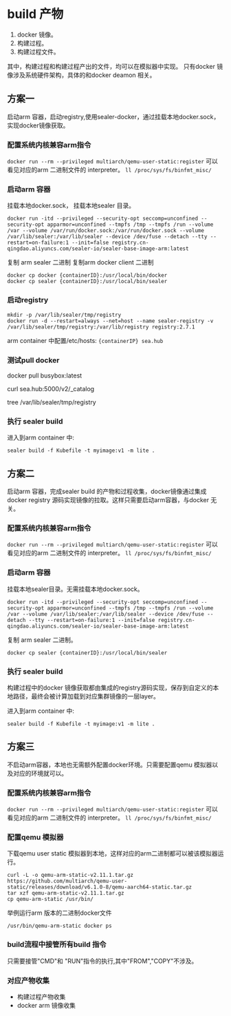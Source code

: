 # build 产物

1. docker 镜像。
2. 构建过程。
3. 构建过程文件。

其中，构建过程和构建过程产出的文件，均可以在模拟器中实现。 只有docker 镜像涉及系统硬件架构，具体的和docker deamon 相关。

## 方案一

启动arm 容器，启动registry,使用sealer-docker，通过挂载本地docker.sock，实现docker镜像获取。

### 配置系统内核兼容arm指令

`docker run --rm --privileged multiarch/qemu-user-static:register`
可以看见对应的arm 二进制文件的 interpreter。
`ll /proc/sys/fs/binfmt_misc/`

### 启动arm 容器

挂载本地docker.sock， 挂载本地sealer 目录。

`docker run -itd --privileged --security-opt seccomp=unconfined --security-opt apparmor=unconfined --tmpfs /tmp --tmpfs /run --volume /var --volume /var/run/docker.sock:/var/run/docker.sock --volume /var/lib/sealer:/var/lib/sealer --device /dev/fuse --detach --tty --restart=on-failure:1 --init=false registry.cn-qingdao.aliyuncs.com/sealer-io/sealer-base-image-arm:latest`

复制 arm sealer 二进制 复制arm docker client 二进制

```shell
docker cp docker {containerID}:/usr/local/bin/docker
docker cp sealer {containerID}:/usr/local/bin/sealer
```

### 启动registry

```shell
mkdir -p /var/lib/sealer/tmp/registry
docker run -d --restart=always --net=host --name sealer-registry -v /var/lib/sealer/tmp/registry:/var/lib/registry registry:2.7.1
```

arm container 中配置/etc/hosts: `{containerIP} sea.hub`

### 测试pull docker

docker pull busybox:latest

curl sea.hub:5000/v2/_catalog

tree /var/lib/sealer/tmp/registry

### 执行 sealer build

进入到arm container 中:

```shell
sealer build -f Kubefile -t myimage:v1 -m lite .
```

## 方案二

启动arm 容器，完成sealer build 的产物和过程收集，docker镜像通过集成docker registry 源码实现镜像的拉取。这样只需要启动arm容器，与docker 无关。

### 配置系统内核兼容arm指令

`docker run --rm --privileged multiarch/qemu-user-static:register`
可以看见对应的arm 二进制文件的 interpreter。
`ll /proc/sys/fs/binfmt_misc/`

### 启动arm 容器

挂载本地sealer目录。无需挂载本地docker.sock。

`docker run -itd --privileged --security-opt seccomp=unconfined --security-opt apparmor=unconfined --tmpfs /tmp --tmpfs /run --volume /var --volume /var/lib/sealer:/var/lib/sealer --device /dev/fuse --detach --tty --restart=on-failure:1 --init=false registry.cn-qingdao.aliyuncs.com/sealer-io/sealer-base-image-arm:latest`

复制 arm sealer 二进制。

```shell
docker cp sealer {containerID}:/usr/local/bin/sealer
```

### 执行 sealer build

构建过程中的docker 镜像获取都由集成的registry源码实现，保存到自定义的本地路径，最终会被计算加载到对应集群镜像的一层layer。

进入到arm container 中:

```shell
sealer build -f Kubefile -t myimage:v1 -m lite .
```

## 方案三

不启动arm容器，本地也无需额外配置docker环境。只需要配置qemu 模拟器以及对应的环境就可以。

### 配置系统内核兼容arm指令

`docker run --rm --privileged multiarch/qemu-user-static:register`
可以看见对应的arm 二进制文件的 interpreter。
`ll /proc/sys/fs/binfmt_misc/`

### 配置qemu 模拟器

下载qemu user static 模拟器到本地，这样对应的arm二进制都可以被该模拟器运行。

```shell
curl -L -o qemu-arm-static-v2.11.1.tar.gz https://github.com/multiarch/qemu-user-static/releases/download/v6.1.0-8/qemu-aarch64-static.tar.gz
tar xzf qemu-arm-static-v2.11.1.tar.gz
cp qemu-arm-static /usr/bin/
```

举例运行arm 版本的二进制docker文件

```shell
/usr/bin/qemu-arm-static docker ps
```

### build流程中接管所有build 指令

只需要接管"CMD"和 "RUN"指令的执行,其中"FROM","COPY"不涉及。

### 对应产物收集

* 构建过程产物收集
* docker arm 镜像收集

